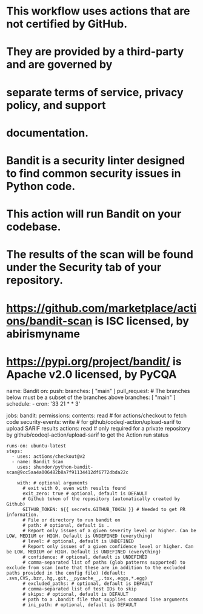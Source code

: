 # This workflow uses actions that are not certified by GitHub.
# They are provided by a third-party and are governed by
# separate terms of service, privacy policy, and support
# documentation.

# Bandit is a security linter designed to find common security issues in Python code.
# This action will run Bandit on your codebase.
# The results of the scan will be found under the Security tab of your repository.

# https://github.com/marketplace/actions/bandit-scan is ISC licensed, by abirismyname
# https://pypi.org/project/bandit/ is Apache v2.0 licensed, by PyCQA

name: Bandit
on:
  push:
    branches: [ "main" ]
  pull_request:
    # The branches below must be a subset of the branches above
    branches: [ "main" ]
  schedule:
    - cron: '33 21 * * 3'

jobs:
  bandit:
    permissions:
      contents: read # for actions/checkout to fetch code
      security-events: write # for github/codeql-action/upload-sarif to upload SARIF results
      actions: read # only required for a private repository by github/codeql-action/upload-sarif to get the Action run status

    runs-on: ubuntu-latest
    steps:
      - uses: actions/checkout@v2
      - name: Bandit Scan
        uses: shundor/python-bandit-scan@9cc5aa4a006482b8a7f91134412df6772dbda22c
        
        with: # optional arguments
          # exit with 0, even with results found
          exit_zero: true # optional, default is DEFAULT
          # Github token of the repository (automatically created by Github)
          GITHUB_TOKEN: ${{ secrets.GITHUB_TOKEN }} # Needed to get PR information.
          # File or directory to run bandit on
          # path: # optional, default is .
          # Report only issues of a given severity level or higher. Can be LOW, MEDIUM or HIGH. Default is UNDEFINED (everything)
          # level: # optional, default is UNDEFINED
          # Report only issues of a given confidence level or higher. Can be LOW, MEDIUM or HIGH. Default is UNDEFINED (everything)
          # confidence: # optional, default is UNDEFINED
          # comma-separated list of paths (glob patterns supported) to exclude from scan (note that these are in addition to the excluded paths provided in the config file) (default: .svn,CVS,.bzr,.hg,.git,__pycache__,.tox,.eggs,*.egg)
          # excluded_paths: # optional, default is DEFAULT
          # comma-separated list of test IDs to skip
          # skips: # optional, default is DEFAULT
          # path to a .bandit file that supplies command line arguments
          # ini_path: # optional, default is DEFAULT
